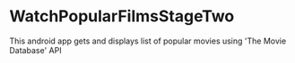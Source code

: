 # WatchPopularFilmsStageTwo
This android app gets and displays list of popular movies using 'The Movie Database' API
